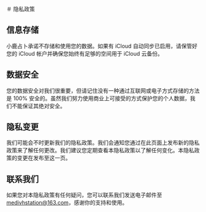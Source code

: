 ＃ 隐私政策

## 信息存储

小鹿占卜承诺不存储和使用您的数据。如果有 iCloud 自动同步已启用，请保管好您的 iCloud 帐户并确保您始终有足够的空间用于 iCloud 云备份。

## 数据安全

您的数据安全对我们很重要，但请记住没有一种通过互联网或电子方式存储的方法是 100% 安全的。虽然我们努力使用商业上可接受的方式保护您的个人数据，我们不能保证其绝对安全。

## 隐私变更

我们可能会不时更新我们的隐私政策。我们会通知您通过在此页面上发布新的隐私政策来了解任何更改。我们建议您定期查看本隐私政策以了解任何变化。本隐私政策的变更在发布至这一页。

## 联系我们

如果您对本隐私政策有任何疑问，您可以联系我们发送电子邮件至 medivhstation@163.com，感谢你的支持和使用。